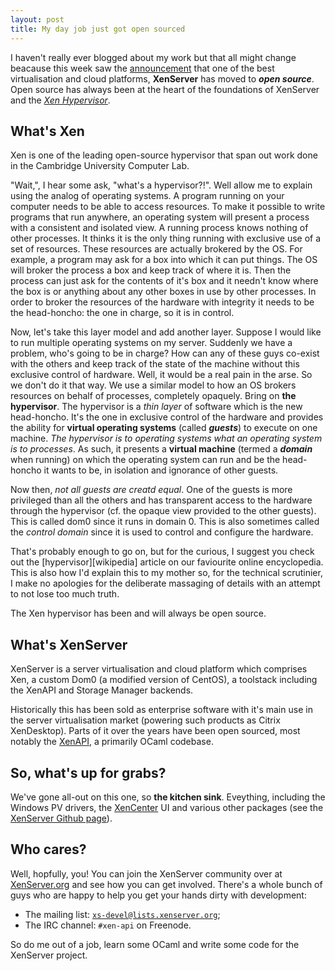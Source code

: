 ```yaml
---
layout: post
title: My day job just got open sourced
---
```


I haven't really ever blogged about my work but that all might change beacause
this week saw the [announcement][citrix-announcement] that one of the best
virtualisation and cloud platforms, **XenServer** has moved to **_open
source_**. Open source has always been at the heart of the foundations of
XenServer and the [_Xen Hypervisor_][xen-project].

## What's Xen
Xen is one of the leading open-source hypervisor that span out work done in the
Cambridge University Computer Lab.

"Wait,", I hear some ask, "what's a hypervisor?!". Well allow me to explain
using the analog of operating systems. A program running on your computer needs
to be able to access resources. To make it possible to write programs that run
anywhere, an operating system will present a process with a consistent and
isolated view. A running process knows nothing of other processes. It thinks it
is the only thing running with exclusive use of a set of resources. These
resources are actually brokered by the OS. For example, a program may ask for a
box into which it can put things. The OS will broker the process a box and keep
track of where it is. Then the process can just ask for the contents of it's
box and it needn't know where the box is or anything about any other boxes in
use by other processes. In order to broker the resources of the hardware with
integrity it needs to be the head-honcho: the one in charge, so it is in
control.

Now, let's take this layer model and add another layer. Suppose I would like to
run multiple operating systems on my server. Suddenly we have a problem, who's
going to be in charge? How can any of these guys co-exist with the others and
keep track of the state of the machine without this exclusive control of
hardware. Well, it would be a real pain in the arse. So we don't do it that
way. We use a similar model to how an OS brokers resources on behalf of
processes, completely opaquely. Bring on **the hypervisor**. The hypervisor is
a _thin layer_ of software which is the new head-honcho. It's the one in
exclusive control of the hardware and provides the ability for **virtual
operating systems** (called _**guests**_) to execute on one machine. _The
hypervisor is to operating systems what an operating system is to processes_.
As such, it presents a **virtual machine** (termed a _**domain**_ when running)
on which the operating system can run and be the head-honcho it wants to be, in
isolation and ignorance of other guests.

Now then, _not all guests are creatd equal_. One of the guests is more
privileged than all the others and has transparent access to the hardware
through the hypervisor (cf. the opaque view provided to the other guests). This
is called dom0 since it runs in domain 0. This is also sometimes called the
_control domain_ since it is used to control and configure the hardware.

That's probably enough to go on, but for the curious, I suggest you check out
the [hypervisor][wikipedia] article on our faviourite online encyclopedia. This
is also how I'd explain this to my mother so, for the technical scrutinier, I
make no apologies for the deliberate massaging of details with an attempt to
not lose too much truth.

The Xen hypervisor has been and will always be open source.

## What's XenServer
XenServer is a server virtualisation and cloud platform which comprises Xen, a
custom Dom0 (a modified version of CentOS), a toolstack including the XenAPI
and Storage Manager backends.

Historically this has been sold as enterprise software with it's main use in
the server virtualisation market (powering such products as Citrix XenDesktop).
Parts of it over the years have been open sourced, most notably the
[XenAPI][xen-api], a primarily OCaml codebase.

## So, what's up for grabs?
We've gone all-out on this one, so **the kitchen sink**. Eveything, including
the Windows PV drivers, the [XenCenter][xencenter] UI and various
other packages (see the [XenServer Github page][xenserver-github]).

## Who cares?
Well, hopfully, you! You can join the XenServer community over at
[XenServer.org][xenserver.org] and see how you can get involved. There's a
whole bunch of guys who are happy to help you get your hands dirty with
development:

- The mailing list: [`xs-devel@lists.xenserver.org`][mailing-list];
- The IRC channel: `#xen-api` on Freenode.

So do me out of a job, learn some OCaml and write some code for the XenServer
project.

[citrix-announcement]: http://www.citrix.com/news/announcements/jun-2013/citrix-launches-open-source-xenserver.html
[xen-project]: http://www.xen.org
[xen-api]: http://github.com/xapi-project/xen-api
[xencenter]: http://github.com/xenserver/xenadmin
[xenserver-github]: http://github.com/xenserver/
[xenserver.org]: http://xenserver.org
[mailing-list]: mailto:xs-devel@lists.xenserver.org
